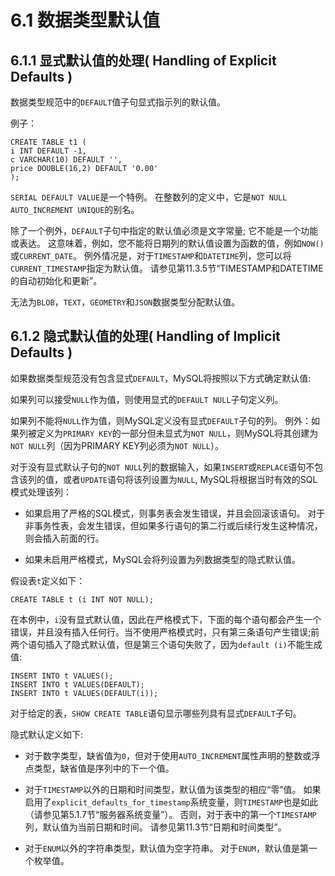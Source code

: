 # 6.1 数据类型默认值

## 6.1.1 显式默认值的处理( Handling of Explicit Defaults )

数据类型规范中的`DEFAULT`值子句显式指示列的默认值。

例子：

```mysql
CREATE TABLE t1 (
i INT DEFAULT -1,
c VARCHAR(10) DEFAULT '',
price DOUBLE(16,2) DEFAULT '0.00'
);
```

`SERIAL DEFAULT VALUE`是一个特例。 在整数列的定义中，它是`NOT NULL AUTO_INCREMENT UNIQUE`的别名。

除了一个例外，`DEFAULT`子句中指定的默认值必须是文字常量; 它不能是一个功能或表达。 这意味着，例如，您不能将日期列的默认值设置为函数的值，例如`NOW()`或`CURRENT_DATE`。 例外情况是，对于`TIMESTAMP`和`DATETIME`列，您可以将`CURRENT_TIMESTAMP`指定为默认值。 请参见第11.3.5节“TIMESTAMP和DATETIME的自动初始化和更新”。

无法为`BLOB`，`TEXT`，`GEOMETRY`和`JSON`数据类型分配默认值。

## 6.1.2 隐式默认值的处理( Handling of Implicit Defaults )

如果数据类型规范没有包含显式`DEFAULT`，MySQL将按照以下方式确定默认值:

如果列可以接受`NULL`作为值，则使用显式的`DEFAULT NULL`子句定义列。

如果列不能将`NULL`作为值，则MySQL定义没有显式`DEFAULT`子句的列。 例外：如果列被定义为`PRIMARY KEY`的一部分但未显式为`NOT NULL`，则MySQL将其创建为`NOT NULL`列（因为PRIMARY KEY列必须为`NOT NULL`）。

对于没有显式默认子句的`NOT NULL`列的数据输入，如果`INSERT`或`REPLACE`语句不包含该列的值，或者`UPDATE`语句将该列设置为`NULL`, MySQL将根据当时有效的SQL模式处理该列：

- 如果启用了严格的SQL模式，则事务表会发生错误，并且会回滚该语句。 对于非事务性表，会发生错误，但如果多行语句的第二行或后续行发生这种情况，则会插入前面的行。

- 如果未启用严格模式，MySQL会将列设置为列数据类型的隐式默认值。

假设表`t`定义如下：

```mysql
CREATE TABLE t (i INT NOT NULL);
```

在本例中，`i`没有显式默认值，因此在严格模式下，下面的每个语句都会产生一个错误，并且没有插入任何行。当不使用严格模式时，只有第三条语句产生错误;前两个语句插入了隐式默认值，但是第三个语句失败了，因为`default (i)`不能生成值:

```mysql
INSERT INTO t VALUES();
INSERT INTO t VALUES(DEFAULT);
INSERT INTO t VALUES(DEFAULT(i));
```

对于给定的表，`SHOW CREATE TABLE`语句显示哪些列具有显式`DEFAULT`子句。

隐式默认定义如下:

- 对于数字类型，缺省值为`0`，但对于使用`AUTO_INCREMENT`属性声明的整数或浮点类型，缺省值是序列中的下一个值。

- 对于`TIMESTAMP`以外的日期和时间类型，默认值为该类型的相应“零”值。 如果启用了`explicit_defaults_for_timestamp`系统变量，则`TIMESTAMP`也是如此（请参见第5.1.7节“服务器系统变量”）。 否则，对于表中的第一个`TIMESTAMP`列，默认值为当前日期和时间。 请参见第11.3节“日期和时间类型”。

- 对于`ENUM`以外的字符串类型，默认值为空字符串。 对于`ENUM`，默认值是第一个枚举值。





























